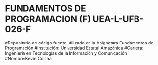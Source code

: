 # FUNDAMENTOS DE PROGRAMACION (F) UEA-L-UFB-026-F
#Repositorio de código fuente utilizado en la Asignatura Fundamentos de Programación
#Institución: Universidad Estatal Amazónica
#Carrera: Ingeniería en Tecnologías de la Información y Comunicación
#Nombre:Kevin Colcha
